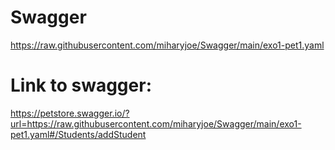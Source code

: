 # Swagger

  https://raw.githubusercontent.com/miharyjoe/Swagger/main/exo1-pet1.yaml

# Link to swagger:

  https://petstore.swagger.io/?url=https://raw.githubusercontent.com/miharyjoe/Swagger/main/exo1-pet1.yaml#/Students/addStudent
  
  
